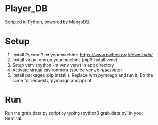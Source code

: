 # Player_DB

Scripted in Python, powered by MongoDB.

# Setup

1. Install Python 3 on your machine. https://www.python.org/downloads/
2. Install virtual env on your machine (pip3 install venv)
3. Setup venv (python -m venv venv) in app directory
4. Activate virtual environment (source venv/bin/activate)
5. Install packages (pip install <package>). Replace <package> with pymongo and run it. Do the same for requests, pymongo and pprint
  
 # Run
 Run the grab_data.py script by typing (python3 grab_data.py) in your terminal.  
 
